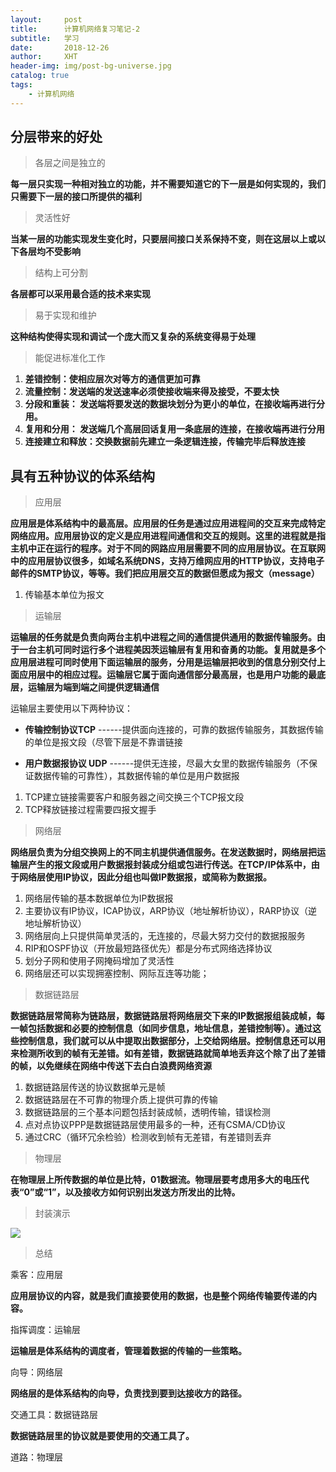 ```yaml
---
layout:     post
title:      计算机网络复习笔记-2
subtitle:   学习
date:       2018-12-26
author:     XHT
header-img: img/post-bg-universe.jpg
catalog: true
tags:
    - 计算机网络
---
```

## 分层带来的好处

> 各层之间是独立的

**每一层只实现一种相对独立的功能，并不需要知道它的下一层是如何实现的，我们只需要下一层的接口所提供的福利**

> 灵活性好

**当某一层的功能实现发生变化时，只要层间接口关系保持不变，则在这层以上或以下各层均不受影响**

> 结构上可分割

**各层都可以采用最合适的技术来实现**

> 易于实现和维护

**这种结构使得实现和调试一个庞大而又复杂的系统变得易于处理**

> 能促进标准化工作

1. **差错控制：使相应层次对等方的通信更加可靠**
2. **流量控制：发送端的发送速率必须使接收端来得及接受，不要太快**
3. **分段和重装： 发送端将要发送的数据块划分为更小的单位，在接收端再进行分用。**
4. **复用和分用： 发送端几个高层回话复用一条底层的连接，在接收端再进行分用**
5. **连接建立和释放：交换数据前先建立一条逻辑连接，传输完毕后释放连接**

## 具有五种协议的体系结构

> 应用层

**应用层是体系结构中的最高层。应用层的任务是通过应用进程间的交互来完成特定网络应用。应用层协议的定义是应用进程间通信和交互的规则。这里的进程就是指主机中正在运行的程序。对于不同的网路应用层需要不同的应用层协议。在互联网中的应用层协议很多，如域名系统DNS，支持万维网应用的HTTP协议，支持电子邮件的SMTP协议，等等。我们把应用层交互的数据但愿成为报文（message）**

1. 传输基本单位为报文

> 运输层

**运输层的任务就是负责向两台主机中进程之间的通信提供通用的数据传输服务。由于一台主机可同时运行多个进程美因茨运输层有复用和奋勇的功能。复用就是多个应用层进程可同时使用下面运输层的服务，分用是运输层把收到的信息分别交付上面应用层中的相应过程。运输层它属于面向通信部分最高层，也是用户功能的最底层，运输层为端到端之间提供逻辑通信**

运输层主要使用以下两种协议：

- **传输控制协议TCP** ------提供面向连接的，可靠的数据传输服务，其数据传输的单位是报文段（尽管下层是不靠谱链接

- **用户数据报协议 UDP** ------提供无连接，尽最大女里的数据传输服务（不保证数据传输的可靠性），其数据传输的单位是用户数据报

 1. TCP建立链接需要客户和服务器之间交换三个TCP报文段
 2. TCP释放链接过程需要四报文握手

> 网络层

**网络层负责为分组交换网上的不同主机提供通信服务。在发送数据时，网络层把运输层产生的报文段或用户数据报封装成分组或包进行传送。在TCP/IP体系中，由于网络层使用IP协议，因此分组也叫做IP数据报，或简称为数据报。**


1. 网络层传输的基本数据单位为IP数据报
2. 主要协议有IP协议，ICAP协议，ARP协议（地址解析协议），RARP协议（逆地址解析协议）
3. 网络层向上只提供简单灵活的，无连接的，尽最大努力交付的数据报服务
4. RIP和OSPF协议（开放最短路径优先）都是分布式网络选择协议
5. 划分子网和使用子网掩码增加了灵活性
6. 网络层还可以实现拥塞控制、网际互连等功能；

> 数据链路层

**数据链路层常简称为链路层，数据链路层将网络层交下来的IP数据报组装成帧，每一帧包括数据和必要的控制信息（如同步信息，地址信息，差错控制等）。通过这些控制信息，我们就可以从中提取出数据部分，上交给网络层。控制信息还可以用来检测所收到的帧有无差错。如有差错，数据链路就简单地丢弃这个除了出了差错的帧，以免继续在网络中传送下去白白浪费网络资源**



1. 数据链路层传送的协议数据单元是帧
2. 数据链路层在不可靠的物理介质上提供可靠的传输
3. 数据链路层的三个基本问题包括封装成帧，透明传输，错误检测
4. 点对点协议PPP是数据链路层使用最多的一种，还有CSMA/CD协议
5. 通过CRC（循环冗余检验）检测收到帧有无差错，有差错则丢弃


> 物理层

**在物理层上所传数据的单位是比特，01数据流。物理层要考虑用多大的电压代表“0”或“1”，以及接收方如何识别出发送方所发出的比特。**


> 封装演示

![](http://static.zybuluo.com/Rico123/5isp5b3mn3arj4157ohb9hwg/PDU%E5%B0%81%E8%A3%85%E5%AE%9E%E4%BE%8B.png)


> 总结

乘客：应用层

**应用层协议的内容，就是我们直接要使用的数据，也是整个网络传输要传递的内容。**

指挥调度：运输层

**运输层是体系结构的调度者，管理着数据的传输的一些策略。**

向导：网络层

**网络层的是体系结构的向导，负责找到要到达接收方的路径。**

交通工具：数据链路层

**数据链路层里的协议就是要使用的交通工具了。**

道路：物理层
